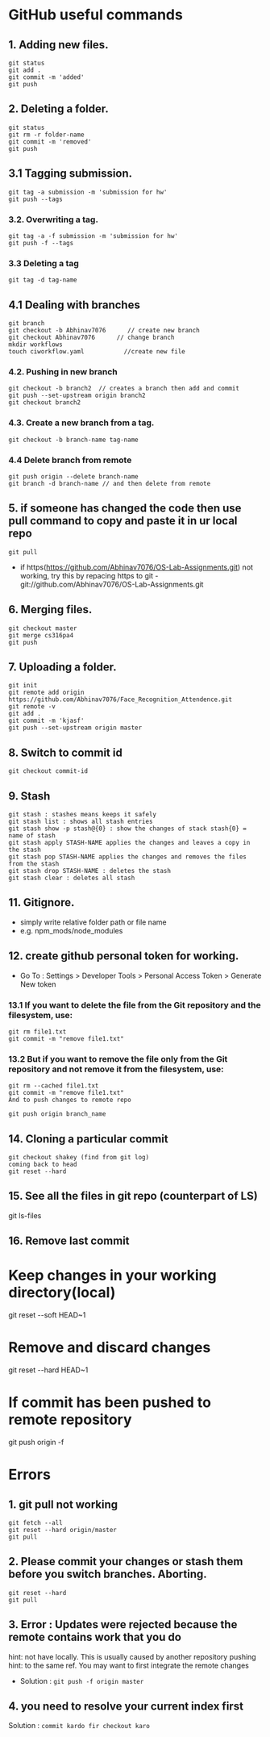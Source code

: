 # GitHub useful commands

## 1. Adding new files.
```
git status
git add .
git commit -m 'added'
git push
```

## 2. Deleting a folder.
```
git status
git rm -r folder-name
git commit -m 'removed'
git push
```

## 3.1 Tagging submission.
```
git tag -a submission -m 'submission for hw'
git push --tags
```

### 3.2. Overwriting a tag.
```
git tag -a -f submission -m 'submission for hw' 
git push -f --tags
```
### 3.3 Deleting a tag
```
git tag -d tag-name
```

## 4.1 Dealing with branches
```
git branch
git checkout -b Abhinav7076      // create new branch
git checkout Abhinav7076      // change branch
mkdir workflows
touch ciworkflow.yaml           //create new file
```

### 4.2. Pushing in new branch
```
git checkout -b branch2  // creates a branch then add and commit
git push --set-upstream origin branch2
git checkout branch2
```

### 4.3. Create a new branch from a tag.
```
git checkout -b branch-name tag-name
```
### 4.4 Delete branch from remote 
```
git push origin --delete branch-name 
git branch -d branch-name // and then delete from remote 
```

## 5. if someone has changed the code then use pull command to copy and paste it in ur local repo
```
git pull
```

- if https(https://github.com/Abhinav7076/OS-Lab-Assignments.git) not working, try this by repacing https to git - git://github.com/Abhinav7076/OS-Lab-Assignments.git

## 6. Merging files.
```
git checkout master
git merge cs316pa4
git push
```

## 7. Uploading a folder.
```
git init 
git remote add origin https://github.com/Abhinav7076/Face_Recognition_Attendence.git
git remote -v
git add .
git commit -m 'kjasf'
git push --set-upstream origin master
```

## 8. Switch to commit id
```
git checkout commit-id
```

## 9. Stash
```
git stash : stashes means keeps it safely
git stash list : shows all stash entries
git stash show -p stash@{0} : show the changes of stack stash{0} = name of stash
git stash apply STASH-NAME applies the changes and leaves a copy in the stash
git stash pop STASH-NAME applies the changes and removes the files from the stash
git stash drop STASH-NAME : deletes the stash 
git stash clear : deletes all stash
```

## 11. Gitignore.
- simply write relative folder path or file name
- e.g. npm_mods/node_modules

## 12. create github personal token for working.
- Go To : Settings > Developer Tools > Personal Access Token > Generate New token

### 13.1 If you want to delete the file from the Git repository and the filesystem, use:
```
git rm file1.txt
git commit -m "remove file1.txt"
```
### 13.2 But if you want to remove the file only from the Git repository and not remove it from the filesystem, use:
```
git rm --cached file1.txt
git commit -m "remove file1.txt"
And to push changes to remote repo

git push origin branch_name
```

## 14. Cloning a particular commit
```
git checkout shakey (find from git log)
coming back to head
git reset --hard
```

## 15. See all the files in git repo (counterpart of LS) 
git ls-files

## 16. Remove last commit 
# Keep changes in your working directory(local) 
git reset --soft HEAD~1 
# Remove and discard changes
git reset --hard HEAD~1
# If commit has been pushed to remote repository 
git push origin -f

# Errors

## 1. git pull not working
```
git fetch --all 
git reset --hard origin/master
git pull
```

## 2. Please commit your changes or stash them before you switch branches. Aborting.
```
git reset --hard
git pull
```

## 3. Error : Updates were rejected because the remote contains work that you do
hint: not have locally. This is usually caused by another repository pushing
hint: to the same ref. You may want to first integrate the remote changes
- Solution : ```git push -f origin master```

## 4. you need to resolve your current index first
Solution : ```commit kardo fir checkout karo```

